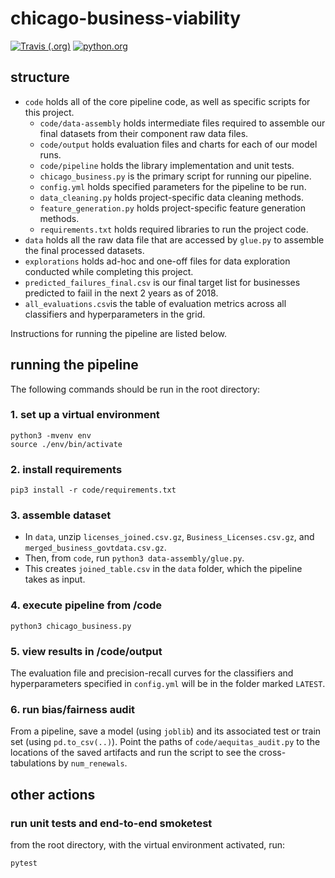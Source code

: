# chicago-business-viability

[![Travis (.org)](https://img.shields.io/travis/satejsoman/chicago-business-viability.svg?label=tests&logoColor=black&style=for-the-badge&logoColor=gray&logo=travis-ci)](https://travis-ci.com/satejsoman/chicago-business-viability) [![python.org](https://img.shields.io/badge/made%20with-python-%233776AB.svg?style=for-the-badge&logo=python&logoColor=ffdf76)](https://www.python.org)

## structure

- `code` holds all of the core pipeline code, as well as specific scripts for this project.
    - `code/data-assembly` holds intermediate files required to assemble our final datasets from their component raw data files.
    - `code/output` holds evaluation files and charts for each of our model runs.
    - `code/pipeline` holds the library implementation and unit tests.
    - `chicago_business.py` is the primary script for running our pipeline.
    - `config.yml` holds specified parameters for the pipeline to be run.
    - `data_cleaning.py` holds project-specific data cleaning methods.
    - `feature_generation.py` holds project-specific feature generation methods.
    - `requirements.txt` holds required libraries to run the project code.
- `data` holds all the raw data file that are accessed by `glue.py` to assemble the final processed datasets.
- `explorations` holds ad-hoc and one-off files for data exploration conducted while completing this project.
- `predicted_failures_final.csv` is our final target list for businesses predicted to faiil in the next 2 years as of 2018.
- `all_evaluations.csv`is the table of evaluation metrics across all classifiers and hyperparameters in the grid.

Instructions for running the pipeline are listed below.

## running the pipeline
The following commands should be run in the root directory:

### 1. set up a virtual environment
```
python3 -mvenv env
source ./env/bin/activate
```

### 2. install requirements
```
pip3 install -r code/requirements.txt
```

### 3. assemble dataset
- In `data`, unzip `licenses_joined.csv.gz`, `Business_Licenses.csv.gz`, and `merged_business_govtdata.csv.gz`.
- Then, from `code`, run `python3 data-assembly/glue.py`.
- This creates `joined_table.csv` in the `data` folder, which the pipeline takes as input.

### 4. execute pipeline from /code
```
python3 chicago_business.py
```
### 5. view results in /code/output

The evaluation file and precision-recall curves for the classifiers and hyperparameters specified in `config.yml` will be in the folder marked `LATEST`.

### 6. run bias/fairness audit
From a pipeline, save a model (using `joblib`) and its associated test or train set (using `pd.to_csv(..)`). Point the paths of `code/aequitas_audit.py` to the locations of the saved artifacts and run the script to see the cross-tabulations by `num_renewals`.

## other actions

### run unit tests and end-to-end smoketest
from the root directory, with the virtual environment activated, run:
```
pytest
```
